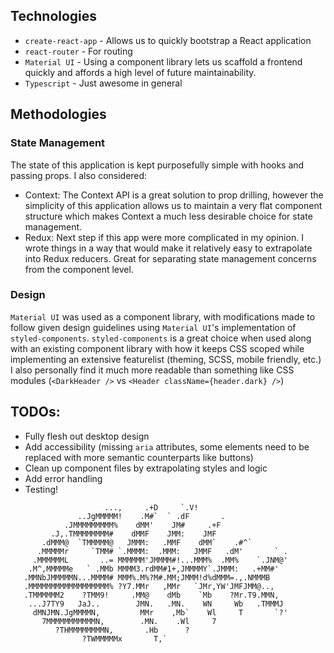 ## Technologies
- `create-react-app` - Allows us to quickly bootstrap a React application
- `react-router` - For routing
- `Material UI` - Using a component library lets us scaffold a frontend quickly and affords a high level of future maintainability.
- `Typescript` - Just awesome in general

## Methodologies

### State Management

The state of this application is kept purposefully simple with hooks and passing props. I also considered:

* Context: The Context API is a great solution to prop drilling, however the simplicity of this application allows us to maintain a very flat component structure which makes Context a much less desirable choice for state management.
* Redux: Next step if this app were more complicated in my opinion. I wrote things in a way that would make it relatively easy to extrapolate into Redux reducers. Great for separating state management concerns from the component level.


### Design
`Material UI` was used as a component library, with modifications made to follow given design guidelines using `Material UI`'s implementation of `styled-components`. `styled-components` is a great choice when used along with an existing component library with how it keeps CSS scoped while implementing an extensive featurelist (theming, SCSS, mobile friendly, etc.) I also personally find it much more readable than something like CSS modules (`<DarkHeader />` vs `<Header className={header.dark} />`)


## TODOs:

* Fully flesh out desktop design
* Add accessibility (missing `aria` attributes, some elements need to be replaced with more semantic counterparts like buttons)
* Clean up component files by extrapolating styles and logic
* Add error handling
* Testing!



```                             .,
                     ...,     .+D     `.V!
               ..JgMMMMM!    .M#`  ` .dF       .
            .JMMMMMMMMM%    dMM'    JM#     .+F
         .J,.TMMMMMMMM#    dMMF    JMM:    JMF
       .dMMM@  `TMMMMM@   JMMM:   .MMF    dMM`    .#^`
      .MMMMMr     `TMM# `.MMMM:  .MMM:   JMMF   .dM'       ` .
     .MMMMMML       ..= MMMMMM'JMMMM#!...MMM%  .MM%    `.JNM@'
    .M^,MMMMMe   ` .MMb MMMM3.rdMM#1+,JMMMMY`.JMMM:   .+MM#'
   .MMNbJMMMMMN...MMMM# MMM%.M%?M#.MM;JMMM!d%dMMM=.,.NMMMB
   .MMMMMMMMMMMMMMMMMM% ?Y7.MMr   ,MMr   `JMr,YW'JMFJMM@..,
   .TMMMMMM2    ?TMM9!     .MM@    dMb    `Mb    ?Mr.T9.MMN,
    ...J7TY9   JaJ..        JMN.   .MN.    WN     Wb   .TMMMJ
     dMNJMN.JgMMMMN,         MMr    ,Mb`    Wl     T       `?'
       7MMMMMMMMMMMN,        .MN.    .Wl     7
          ?THMMMMMMMMN,       .Hb      ?
                ?TWMMMMMx       T,`
```
